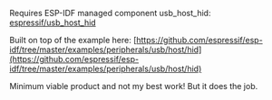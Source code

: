 Requires ESP-IDF managed component usb_host_hid: [espressif/usb_host_hid](https://components.espressif.com/components/espressif/usb_host_hid/versions/1.0.3)

Built on top of the example here: [https://github.com/espressif/esp-idf/tree/master/examples/peripherals/usb/host/hid](https://github.com/espressif/esp-idf/tree/master/examples/peripherals/usb/host/hid)

Minimum viable product and not my best work! But it does the job.

